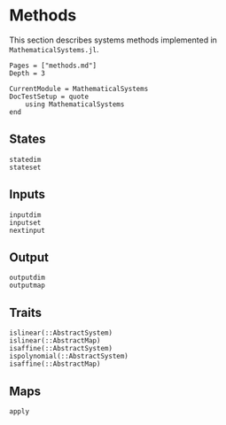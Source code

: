 # Methods

This section describes systems methods implemented in `MathematicalSystems.jl`.

```@contents
Pages = ["methods.md"]
Depth = 3
```

```@meta
CurrentModule = MathematicalSystems
DocTestSetup = quote
    using MathematicalSystems
end
```

## States

```@docs
statedim
stateset
```

## Inputs

```@docs
inputdim
inputset
nextinput
```

## Output

```@docs
outputdim
outputmap
```

## Traits

```@docs
islinear(::AbstractSystem)
islinear(::AbstractMap)
isaffine(::AbstractSystem)
ispolynomial(::AbstractSystem)
isaffine(::AbstractMap)
```

## Maps

```@docs
apply
```
